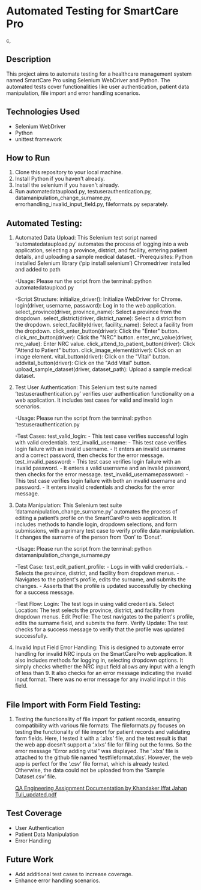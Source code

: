 # Automated Testing for SmartCare Pro
c,
## Description
This project aims to automate testing for a healthcare management system named SmartCare Pro using Selenium WebDriver and Python. The automated tests cover functionalities like user authentication, patient data manipulation, file import and error handling scenarios.

## Technologies Used
- Selenium WebDriver
- Python
- unittest framework
## How to Run
1. Clone this repository to your local machine.
2. Install Python if you haven't already.
3. Install the selenium if you haven't already.
4. Run automatedataupload.py, testuserauthentication.py, datamanipulation_change_surname.py, errorhandling_invalid_input_field.py, fileformats.py separately.
   
## Automated Testing:
1. Automated Data Upload:
   This Selenium test script named ‘automatedataupload.py’ automates the process of logging into a web application, selecting a province, district, and facility, entering patient details, and uploading a sample 
   medical dataset.
   -Prerequisites: Python installed
                  Selenium library (‘pip install selenium’)
                  Chromedriver installed and added to path
  
   -Usage: Please run the script from the terminal: python automatedataupload.py
  
   -Script Structure:
    initialize_driver(): Initialize WebDriver for Chrome.
    login(driver, username, password): Log in to the web application.
    select_province(driver, province_name): Select a province from the dropdown.
    select_district(driver, district_name): Select a district from the dropdown.
    select_facility(driver, facility_name): Select a facility from the dropdown.
    click_enter_button(driver): Click the "Enter" button.
    click_nrc_button(driver): Click the "NRC" button.
    enter_nrc_value(driver, nrc_value): Enter NRC value.
    click_attend_to_patient_button(driver): Click "Attend to Patient" button.
    click_image_element(driver): Click on an image element.
    vital_button(driver): Click on the "Vital" button.
    addvital_button(driver): Click on the "Add Vital" button.
    upload_sample_dataset(driver, dataset_path): Upload a sample medical dataset.

2. Test User Authentication:
   This Selenium test suite named ‘testuserauthentication.py’  verifies user authentication functionality on a web application. It includes test cases for valid and invalid login scenarios.

   -Usage: Please run the script from the terminal: python ‘testuserauthentication.py

   -Test Cases:
       test_valid_login:
          - This test case verifies successful login with valid credentials.
       test_invalid_username:
          - This test case verifies login failure with an invalid username.
          - It enters an invalid username and a correct password, then checks for the error   message.
       test_invalid_password:
          - This test case verifies login failure with an invalid password.
          - It enters a valid username and an invalid password, then checks for the error message.
       test_invalid_usernamepassword:
          - This test case verifies login failure with both an invalid username and password.
          - It enters invalid credentials and checks for the error message.

3. Data Manipulation:
   This Selenium test suite ‘datamanipulation_change_surname.py’  automates the process of editing a patient’s profile on the SmartCarePro web application. It includes methods to handle login, dropdown 
   selections, and form submissions, with a primary test case to verify profile data manipulation. It changes the surname of the person from ‘Don’ to ‘Donut’.

   -Usage: Please run the script from the terminal: python datamanipulation_change_surname.py

   -Test Case:
         test_edit_patient_profile:
            - Logs in with valid credentials.
            - Selects the province, district, and facility from dropdown menus.
            - Navigates to the patient's profile, edits the surname, and submits the changes.
            - Asserts that the profile is updated successfully by checking for a success message.

    -Test Flow:
             Login: The test logs in using valid credentials.
             Select Location: The test selects the province, district, and facility from dropdown menus.
             Edit Profile: The test navigates to the patient's profile, edits the surname field, and submits the form.
             Verify Update: The test checks for a success message to verify that the profile was updated successfully.
   
4. Invalid Input Field Error Handling:
   This is designed to automate error handling for invalid NRC inputs on the SmartCarePro web application. It also includes methods for logging in, selecting dropdown options. It simply checks whether the NRC 
   input field allows any input with a length of less than 9. It also checks for an error message indicating the invalid input format. There was no error message for any invalid input in this field.

## File Import with Form Field Testing:
1. Testing the functionality of file import for patient records, ensuring compatibility with various file formats:
   The fileformats.py focuses on testing the functionality of file import for patient records and validating form fields. Here, I tested it with a ‘.xlxs’ file, and the test result is that the web app doesn’t 
   support a ‘.xlxs’ file for filling out the forms. So the error message “Error adding vital” was displayed. The ‘.xlxs’ file is attached to the github file named ‘testfileformat.xlxs’. However, the web app is 
   perfect for the ‘.csv’ file format, which is already tested. Otherwise, the data could not be uploaded from the ‘Sample Dataset.csv’ file.



   [QA Engineering Assignment Documentation by Khandaker Iffat Jahan Tuli_updated.pdf](https://github.com/iffattuli/QA_Engineering_Assignment_Tuli/files/15458773/QA.Engineering.Assignment.Documentation.by.Khandaker.Iffat.Jahan.Tuli_updated.pdf)






## Test Coverage
- User Authentication
- Patient Data Manipulation
- Error Handling

## Future Work
- Add additional test cases to increase coverage.
- Enhance error handling scenarios.
